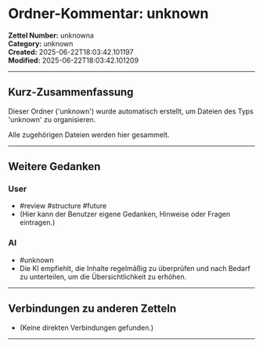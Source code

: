 # Ordner-Kommentar: unknown

**Zettel Number:** unknowna  
**Category:** unknown  
**Created:** 2025-06-22T18:03:42.101197  
**Modified:** 2025-06-22T18:03:42.101209  

---

## Kurz-Zusammenfassung
Dieser Ordner ('unknown') wurde automatisch erstellt, um Dateien des Typs 'unknown' zu organisieren.

Alle zugehörigen Dateien werden hier gesammelt.

---

## Weitere Gedanken

### User
- #review #structure #future
- (Hier kann der Benutzer eigene Gedanken, Hinweise oder Fragen eintragen.)

### AI
- #unknown
- Die KI empfiehlt, die Inhalte regelmäßig zu überprüfen und nach Bedarf zu unterteilen, um die Übersichtlichkeit zu erhöhen.

---

## Verbindungen zu anderen Zetteln

- (Keine direkten Verbindungen gefunden.)

---
